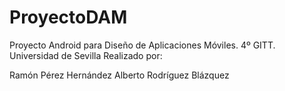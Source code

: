 # ProyectoDAM
Proyecto Android para Diseño de Aplicaciones Móviles. 4º GITT. Universidad de Sevilla
Realizado por:

  Ramón Pérez Hernández
  Alberto Rodríguez Blázquez
